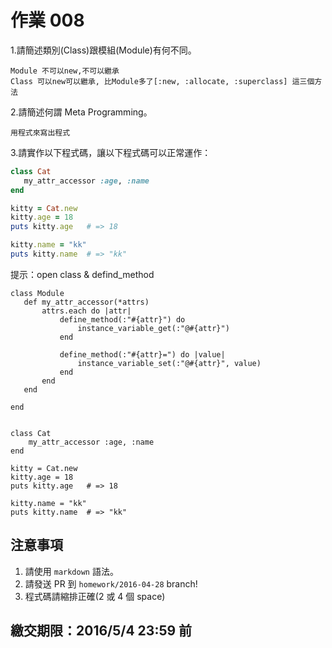 # 作業 008

1.請簡述類別(Class)跟模組(Module)有何不同。
```
Module 不可以new,不可以繼承
Class 可以new可以繼承, 比Module多了[:new, :allocate, :superclass] 這三個方法
```

2.請簡述何謂 Meta Programming。
```
用程式來寫出程式
```

3.請實作以下程式碼，讓以下程式碼可以正常運作：

```ruby
class Cat
   my_attr_accessor :age, :name
end

kitty = Cat.new
kitty.age = 18
puts kitty.age   # => 18

kitty.name = "kk"
puts kitty.name  # => "kk"
```

提示：open class & defind_method

```
class Module
   def my_attr_accessor(*attrs)
       attrs.each do |attr|
           define_method(:"#{attr}") do
               instance_variable_get(:"@#{attr}")
           end
           
           define_method(:"#{attr}=") do |value|
               instance_variable_set(:"@#{attr}", value)
           end
       end
   end
   
end


class Cat
    my_attr_accessor :age, :name
end

kitty = Cat.new
kitty.age = 18
puts kitty.age   # => 18

kitty.name = "kk"
puts kitty.name  # => "kk"
```

## 注意事項

1. 請使用 `markdown` 語法。
2. 請發送 PR 到 `homework/2016-04-28` branch!
3. 程式碼請縮排正確(2 或 4 個 space)

## 繳交期限：2016/5/4 23:59 前
